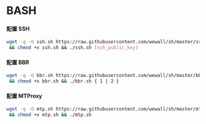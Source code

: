 # BASH

#### 配置 SSH 

```bash
wget -q -O ssh.sh https://raw.githubusercontent.com/wewall/sh/master/ssh.sh \
 && chmod +x ssh.sh && ./ssh.sh [ssh_public_key]
```

#### 配置 BBR 

```bash
wget -q -O bbr.sh https://raw.githubusercontent.com/wewall/sh/master/bbr.sh \
 && chmod +x bbr.sh && ./bbr.sh { 1 | 2 }
```

#### 配置 MTProxy 

```bash
wget -q -O mtp.sh https://raw.githubusercontent.com/wewall/sh/master/mtp/mtp.sh \
 && chmod +x mtp.sh && ./mtp.sh
```